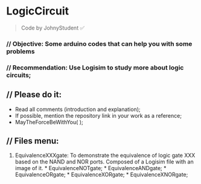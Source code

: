 # LogicCircuit
> Code by JohnyStudent :white_check_mark:
### // Objective: Some arduino codes that can help you with some problems
### // Recommendation: Use Logisim to study more about logic circuits;
## // Please do it:
  - Read all comments (introduction and explanation);
  - If possible, mention the repository link in your work as a reference;
  - MayTheForceBeWithYou( );

## // Files menu:
  1. EquivalenceXXXgate: To demonstrate the equivalence of logic gate XXX based on the NAND and NOR ports. Composed of a Logisim file with an image of it.
    * EquivalenceNOTgate;
    * EquivalenceANDgate;
    * EquivalenceORgate;
    * EquivalenceXORgate;
    * EquivalenceXNORgate;
